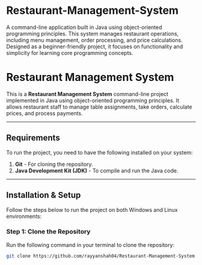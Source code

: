 # Restaurant-Management-System
A command-line application built in Java using object-oriented programming principles. This system manages restaurant operations, including menu management, order processing, and price calculations. Designed as a beginner-friendly project, it focuses on functionality and simplicity for learning core programming concepts.

# Restaurant Management System

This is a **Restaurant Management System** command-line project implemented in Java using object-oriented programming principles. It allows restaurant staff to manage table assignments, take orders, calculate prices, and process payments.

---

## Requirements

To run the project, you need to have the following installed on your system:

1. **Git** - For cloning the repository.
2. **Java Development Kit (JDK)** - To compile and run the Java code.

---

## Installation & Setup

Follow the steps below to run the project on both Windows and Linux environments:

### Step 1: Clone the Repository

Run the following command in your terminal to clone the repository:

```bash
git clone https://github.com/rayyanshah04/Restaurant-Management-System.git
```
